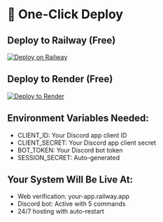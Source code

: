 # 🚀 One-Click Deploy

## Deploy to Railway (Free)
[![Deploy on Railway](https://railway.app/button.svg)](https://railway.app/template/github.com/wywn1/Goodfornotyou56)

## Deploy to Render (Free)
[![Deploy to Render](https://render.com/images/deploy-to-render-button.svg)](https://render.com/deploy?repo=https://github.com/wywn1/Goodfornotyou56)

## Environment Variables Needed:
- CLIENT_ID: Your Discord app client ID
- CLIENT_SECRET: Your Discord app client secret
- BOT_TOKEN: Your Discord bot token
- SESSION_SECRET: Auto-generated

## Your System Will Be Live At:
- Web verification: your-app.railway.app
- Discord bot: Active with 5 commands
- 24/7 hosting with auto-restart
